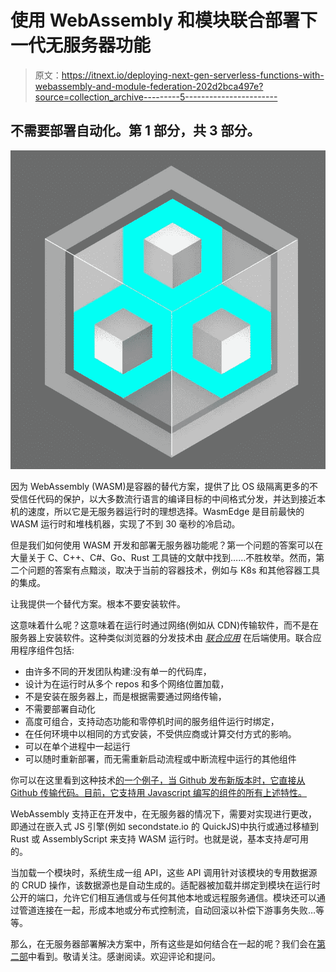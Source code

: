 # 使用 WebAssembly 和模块联合部署下一代无服务器功能

> 原文：<https://itnext.io/deploying-next-gen-serverless-functions-with-webassembly-and-module-federation-202d2bca497e?source=collection_archive---------5----------------------->

## 不需要部署自动化。第 1 部分，共 3 部分。

![](img/6575ac75c1dd729a113e3763814e10a3.png)

因为 WebAssembly (WASM)是容器的替代方案，提供了比 OS 级隔离更多的不受信任代码的保护，以大多数流行语言的编译目标的中间格式分发，并达到接近本机的速度，所以它是无服务器运行时的理想选择。WasmEdge 是目前最快的 WASM 运行时和堆栈机器，实现了不到 30 毫秒的冷启动。

但是我们如何使用 WASM 开发和部署无服务器功能呢？第一个问题的答案可以在大量关于 C、C++、C#、Go、Rust 工具链的文献中找到……不胜枚举。然而，第二个问题的答案有点黯淡，取决于当前的容器技术，例如与 K8s 和其他容器工具的集成。

让我提供一个替代方案。根本不要安装软件。

这意味着什么呢？这意味着在运行时通过网络(例如从 CDN)传输软件，而不是在服务器上安装软件。这种类似浏览器的分发技术由 [*联合应用*](https://medium.com/codex/federated-applications-ba396d6925b1?sk=c198b9af988537c754edb5cf283adf9e) 在后端使用。联合应用程序组件包括:

*   由许多不同的开发团队构建:没有单一的代码库，
*   设计为在运行时从多个 repos 和多个网络位置加载，
*   不是安装在服务器上，而是根据需要通过网络传输，
*   不需要部署自动化
*   高度可组合，支持动态功能和零停机时间的服务组件运行时绑定，
*   在任何环境中以相同的方式安装，不受供应商或计算交付方式的影响。
*   可以在单个进程中一起运行
*   可以随时重新部署，而无需重新启动流程或中断流程中运行的其他组件

你可以在这里看到这种技术[的一个例子，当 Github 发布新版本时，它直接从 Github 传输代码。目前，它支持用 Javascript 编写的组件的所有上述特性。](http://github.com/module-federation/microlib)

WebAssembly 支持正在开发中，在无服务器的情况下，需要对实现进行更改，即通过在嵌入式 JS 引擎(例如 secondstate.io 的 QuickJS)中执行或通过移植到 Rust 或 AssemblyScript 来支持 WASM 运行时。也就是说，基本支持*是*可用的。

当加载一个模块时，系统生成一组 API，这些 API 调用针对该模块的专用数据源的 CRUD 操作，该数据源也是自动生成的。适配器被加载并绑定到模块在运行时公开的端口，允许它们相互通信或与任何其他本地或远程服务通信。模块还可以通过管道连接在一起，形成本地或分布式控制流，自动回滚以补偿下游事务失败…等等。

那么，在无服务器部署解决方案中，所有这些是如何结合在一起的呢？我们会在[第二部](https://trmidboe.medium.com/deploying-next-gen-serverless-functions-with-webassembly-and-module-federation-1471b94e425c)中看到。敬请关注。感谢阅读。欢迎评论和提问。